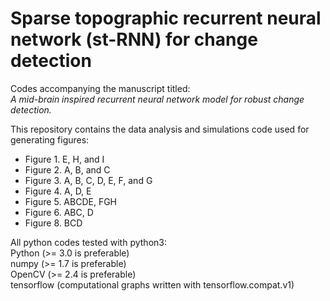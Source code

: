 # Sparse topographic recurrent neural network (st-RNN) for change detection

Codes accompanying the manuscript titled:  
	*A mid-brain inspired recurrent neural network model for robust change detection.*

This repository contains the data analysis and simulations code used for generating figures:  
* Figure 1. E, H, and I  
* Figure 2. A, B, and C  
* Figure 3. A, B, C, D, E, F, and G  
* Figure 4. A, D, E  
* Figure 5. ABCDE, FGH  
* Figure 6. ABC, D  
* Figure 8. BCD  

All python codes tested with python3:  
Python (>= 3.0 is preferable)  
numpy  (>= 1.7 is preferable)  
OpenCV (>= 2.4 is preferable)  
tensorflow (computational graphs written with tensorflow.compat.v1)  

